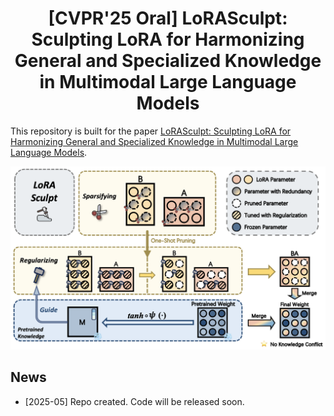 <h1 align="center">
  [CVPR'25 Oral] LoRASculpt: Sculpting LoRA for Harmonizing General and Specialized Knowledge in Multimodal Large Language Models <br>
</h1>

This repository is built for the paper [LoRASculpt: Sculpting LoRA for Harmonizing General and Specialized Knowledge in Multimodal Large Language Models](https://arxiv.org/abs/2503.16843).

<div align="center">
<img alt="method" src="images/LoRASculpt.png">
</div>


## News
* [2025-05] Repo created. Code will be released soon.
